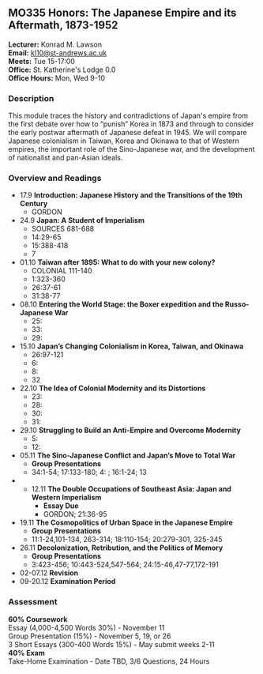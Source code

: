 ## MO335 Honors: The Japanese Empire and its Aftermath, 1873-1952

**Lecturer:**	Konrad M. Lawson  
**Email:** kl10@st-andrews.ac.uk  
**Meets:** Tue 15-17:00  
**Office:** St. Katherine's Lodge 0.0  
**Office Hours:** Mon, Wed 9-10  

### Description	

This module traces the history and contradictions of Japan's empire from the first debate over how to “punish” Korea in 1873 and through to consider the early postwar aftermath of Japanese defeat in 1945. We will compare Japanese colonialism in Taiwan, Korea and Okinawa to that of Western empires, the important role of the Sino-Japanese war, and the development of nationalist and pan-Asian ideals.

### Overview and Readings

* 17.9     **Introduction: Japanese History and the Transitions of the 19th Century**   
    * GORDON                                                          
* 24.9     **Japan: A Student of Imperialism**                                          
    * SOURCES 681-688
    * 14:29-65
    * 15:388-418
    * 7
* 01.10    **Taiwan after 1895: What to do with your new colony?**                      
    * COLONIAL 111-140
    * 1:323-360
    * 26:37-61
    * 31:38-77
* 08.10    **Entering the World Stage: the Boxer expedition and the Russo-Japanese War** 
    * 25: 
    * 33:
    * 29:
* 15.10    **Japan’s Changing Colonialism in Korea, Taiwan, and Okinawa**             
    * 26:97-121
    * 6:
    * 8:
    * 32
* 22.10    **The Idea of Colonial Modernity and its Distortions**                       
    * 23:
    * 28:
    * 30:
    * 31:
* 29.10    **Struggling to Build an Anti-Empire and Overcome Modernity**                 
    * 5:
    * 12:
* 05.11    **The Sino-Japanese Conflict and Japan’s Move to Total War**                
    * **Group Presentations**                                                    
    * 34:1-54; 17:133-180; 4: ; 16:1-24; 13
* * 12.11 **The Double Occupations of Southeast Asia: Japan and Western Imperialism**  
    * **Essay Due**                                                              
    * GORDON; 21:36-95
* 19.11    **The Cosmopolitics of Urban Space in the Japanese Empire**                  
    * **Group Presentations**                                                    
    * 11:1-24,101-134, 263-314; 18:110-154; 20:279-301, 325-345
* 26.11    **Decolonization, Retribution, and the Politics of Memory**                  
    * **Group Presentations**                                                    
    * 3:423-456; 10:443-524,547-564; 24:15-46,47-77,172-191
* 02-07.12  **Revision**                                                                 
* 09-20.12  **Examination Period**                                                       

### Assessment

**60% Coursework**  
Essay (4,000-4,500 Words 30%) - November 11   
Group Presentation (15%)  - November 5, 19, or 26  
3 Short Essays (300-400 Words 15%) - May submit weeks 2-11  
**40% Exam**  
Take-Home Examination - Date TBD, 3/6 Questions, 24 Hours  
